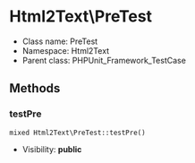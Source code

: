 Html2Text\PreTest
===============






* Class name: PreTest
* Namespace: Html2Text
* Parent class: PHPUnit_Framework_TestCase







Methods
-------


### testPre

    mixed Html2Text\PreTest::testPre()





* Visibility: **public**



